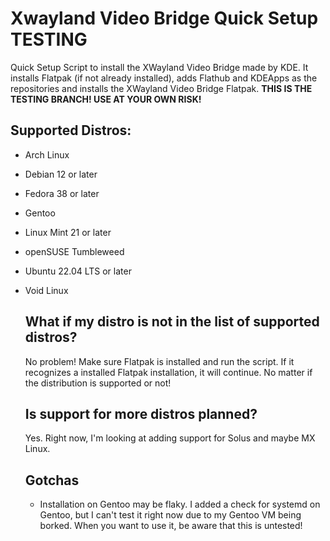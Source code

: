# Xwayland Video Bridge Quick Setup TESTING
Quick Setup Script to install the XWayland Video Bridge made by KDE. It installs Flatpak (if not already installed), adds Flathub and KDEApps as the repositories and installs the XWayland Video Bridge Flatpak. **THIS IS THE TESTING BRANCH! USE AT YOUR OWN RISK!**

## Supported Distros:
* Arch Linux
* Debian 12 or later
* Fedora 38 or later
* Gentoo
* Linux Mint 21 or later
* openSUSE Tumbleweed
* Ubuntu 22.04 LTS or later
* Void Linux

  ## What if my distro is not in the list of supported distros?
  No problem! Make sure Flatpak is installed and run the script. If it recognizes a installed Flatpak installation, it will continue. No matter if the distribution is supported or not!

  ## Is support for more distros planned?
  Yes. Right now, I'm looking at adding support for Solus and maybe MX Linux.

  ## Gotchas
  * Installation on Gentoo may be flaky. I added a check for systemd on Gentoo, but I can't test it right now due to my Gentoo VM being borked. When you want to use it, be aware that this is untested!
